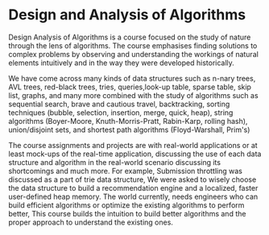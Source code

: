# Design and Analysis of Algorithms

Design Analysis of Algorithms is a course focused on the study of nature through the lens of algorithms. The course emphasises finding solutions to complex problems by observing and understanding the workings of natural elements intuitively and in the way they were developed historically.


We have come across many kinds of data structures such as n-nary trees, AVL trees, red-black trees, tries, queries,look-up table, sparse table, skip list, graphs, and many more combined with the study of algorithms such as sequential search, brave and cautious travel, backtracking, sorting techniques (bubble, selection, insertion, merge, quick, heap), string algorithms (Boyer-Moore, Knuth-Morris-Pratt, Rabin-Karp, rolling hash), union/disjoint sets, and shortest path algorithms (Floyd-Warshall, Prim's)


The course assignments and projects are with real-world applications or at least mock-ups of the real-time application, discussing the use of each data structure and algorithm in the real-world scenario discussing its shortcomings and much more. For example, Submission throttling was discussed as a part of trie data structure, We were asked to wisely choose the data structure to build a recommendation engine and a localized, faster user-defined heap memory. The world currently, needs engineers who can build efficient algorithms or optimize the existing algorithms to perform better, This course builds the intuition to build better algorithms and the proper approach to understand the existing ones.
